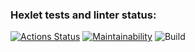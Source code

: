 ### Hexlet tests and linter status:
[![Actions Status](https://github.com/ramzesnic/java-project-lvl1/workflows/hexlet-check/badge.svg)](https://github.com/ramzesnic/java-project-lvl1/actions)
[![Maintainability](https://api.codeclimate.com/v1/badges/a99a88d28ad37a79dbf6/maintainability)](https://codeclimate.com/github/codeclimate/codeclimate/maintainability)
![Build](https://github.com/ramzesnic/java-project-lvl1/actions/workflows/build.yml/badge.svg)
